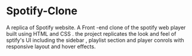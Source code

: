 # Spotify-Clone
A replica of Spotify website.
A Front -end clone of the spotify web player built using HTML and CSS .
the project replicates the look and feel of sptify's UI including the sidebar , playlist section and player conrols with responsive layout and hover effects.
